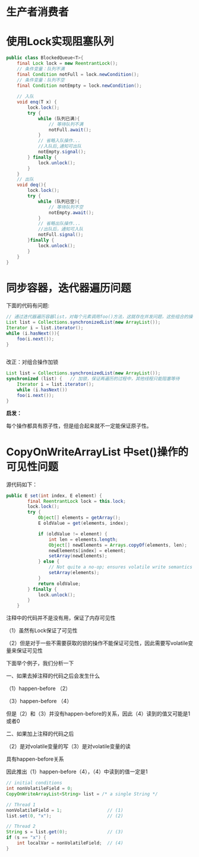 # 生产者消费者







# 使用Lock实现阻塞队列

```java
public class BlockedQueue<T>{
    final Lock lock = new ReentrantLock();
  	// 条件变量：队列不满  
  	final Condition notFull = lock.newCondition();
    // 条件变量：队列不空  
    final Condition notEmpty = lock.newCondition();
    
  	// 入队
  	void enq(T x) {
        lock.lock();
        try {
      		while (队列已满){
        		// 等待队列不满
        		notFull.await();
      		}  
      		// 省略入队操作...
      		//入队后,通知可出队
      		notEmpty.signal();
    	} finally {
            lock.unlock();
    	}
    }
  	// 出队
  	void deq(){
    	lock.lock();
    	try {
      		while (队列已空){
        		// 等待队列不空
        		notEmpty.await();
      		}  
      		// 省略出队操作...
      		//出队后，通知可入队
      		notFull.signal();
    	}finally {
      		lock.unlock();
    	}  
  	}
}
```



# 同步容器，迭代器遍历问题

下面的代码有问题:

```java
// 通过迭代器遍历容器list，对每个元素调用foo()方法，这就存在并发问题，这些组合的操作不具备原子性
List list = Collections.synchronizedList(new ArrayList());
Iterator i = list.iterator(); 
while (i.hasNext()){
    foo(i.next());
}
  
```

改正：对组合操作加锁

```java
List list = Collections.synchronizedList(new ArrayList());
synchronized (list) {	// 加锁，保证再遍历的过程中，其他线程只能阻塞等待
    Iterator i = list.iterator(); 
    while (i.hasNext())
    foo(i.next());
} 
```

**启发：**

每个操作都具有原子性，但是组合起来就不一定能保证原子性。





# CopyOnWriteArrayList 中set()操作的可见性问题

源代码如下：

```java
public E set(int index, E element) {
        final ReentrantLock lock = this.lock;
        lock.lock();
        try {
            Object[] elements = getArray();
            E oldValue = get(elements, index);

            if (oldValue != element) {
                int len = elements.length;
                Object[] newElements = Arrays.copyOf(elements, len);
                newElements[index] = element;
                setArray(newElements);
            } else {
                // Not quite a no-op; ensures volatile write semantics
                setArray(elements);
            }
            return oldValue;
        } finally {
            lock.unlock();
        }
    }
```

注释中的代码并不是没有用，保证了内存可见性

（1）虽然有Lock保证了可见性

（2）但是对于一些不需要获取的锁的操作不能保证可见性，因此需要写volatile变量来保证可见性



下面举个例子，我们分析一下

一、如果去掉注释的代码之后会发生什么

（1）happen-before （2）

（3）happen-before （4）

但是（2）和（3）并没有happen-before的关系，因此（4）读到的值又可能是1或者0

二、如果加上注释的代码之后

（2）是对volatile变量的写（3）是对volatile变量的读

具有happen-before关系

因此推出（1）happen-before（4），（4）中读到的值一定是1

```java
// initial conditions
int nonVolatileField = 0;
CopyOnWriteArrayList<String> list = /* a single String */

// Thread 1
nonVolatileField = 1;                 // (1)
list.set(0, "x");                     // (2)

// Thread 2
String s = list.get(0);               // (3)
if (s == "x") {
    int localVar = nonVolatileField;  // (4)
}
```